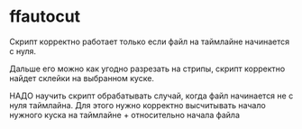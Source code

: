 # ffautocut

Скрипт корректно работает только если файл на таймлайне начинается с нуля.

Дальше его можно как угодно разрезать на стрипы, скрипт корректно найдет склейки на выбранном куске.

НАДО научить скрипт обрабатывать случай, когда файл начинается не с нуля таймлайна. Для этого нужно корректно высчитывать начало нужного куска на таймлайне + относительно начала файла
